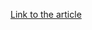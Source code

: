 [Link to the article](https://www.microsoft.com/en-us/security/blog/2024/10/08/file-hosting-services-misused-for-identity-phishing/)
